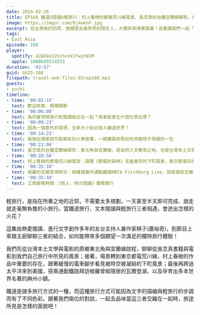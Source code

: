 ```yaml
---
date: 2024-02-26
title: EP168 鐵道X閱讀X輕旅行：村上春樹的都電荒川線風景、吳念真的台鐵宜蘭線鄉愁，與梭羅的瓦爾登湖時光 ft. 旅人的時光閱讀筆記 棋子(蕭裕奇)
image: https://imgur.com/Dj4wknF.jpg
excerpt: 在台灣島的四周，放眼望去最熟悉的陌生人，大概非菲律賓莫屬！這集讓我們一起「下樓」，拜訪這位看似熟悉、其實陌生的鄰居。
tags:
- East Asia
episode: 168
player:
  spotify: 4ZAK4uV2VchceVJYwytWJM
  apple: 1000645524333
duration: '43:57'
guid: GUID-168
filepath: travel-wok-files-03/ep168.mp3
guests:
- yuchi
timeline:
- time: '00:02:15'
  text: 歡迎來賓，開場閒聊
- time: '00:06:08'
  text: 為何會想將旅行和閱讀結合在一起？兩者能產生什麼化學反應？
- time: '00:09:23'
  text: 因為一個意外的發現，全家大小從此投入鐵道世界？
- time: '00:14:23'
  text: 每個台灣家庭可能都有的火車故事，一趟鐵路旅程如何改變棋子母親的一生
- time: '00:21:06'
  text: 吳念真的台鐵宜蘭線鄉愁：東北角與宜蘭線，是自然人文薈萃之地，也是台灣本土文學與電影的發祥地
- time: '00:28:56'
  text: 村上春樹的都電荒川線風景：跟著《挪威的森林》走進東京的下町風景，東京都僅存的都營路面電車
- time: '00:35:10'
  text: 梭羅的瓦爾登湖時光：麻薩諸塞州通勤鐵路MBTA Fitchburg Line，就直接從瓦爾登湖旁邊開過去？
- time: '00:35:10'
  text: 工商服務時間：《旅人．時光閱讀》書籍簡介
---
```

輕旅行，是指在所著之地的近郊，不需要太多規劃，一天甚至半天即可完成、說走就走毫無負擔的小旅行。當鐵道旅行、文本閱讀與輕旅行三者相遇，會迸出怎樣的火花？

這集由熱愛閱讀、進行文字創作多年的友台主持人兼作家棋子(蕭裕奇)，到節目上來跟主廚聊聊三者的結合，如何能帶來多個願望一次滿足的獨特旅行體驗！

我們先從台灣本土文學與電影的原鄉東北角與宜蘭線啟程，聊聊從吳念真書籍與電影到我們自己旅行中所見的風景；接著，場景轉到東京都電荒川線，村上春樹的作品中重要的存在，跟著緩慢的電車腳步看見被時空被凝結的下町風景；最後再跨過太平洋來到美國，搭乘通勤鐵路拜訪梭羅曾經隱居的瓦爾登湖，以及孕育出多本世界名著的麻州小鎮。

鐵道是諸多旅行方式的一種，而這種旅行方式可能因為文字的描繪與輕旅行的步調而有了不同色彩。跟著我們兩位的對談，一起去品味當這三者交織在一起時，旅途所見是怎樣的面貌吧！
